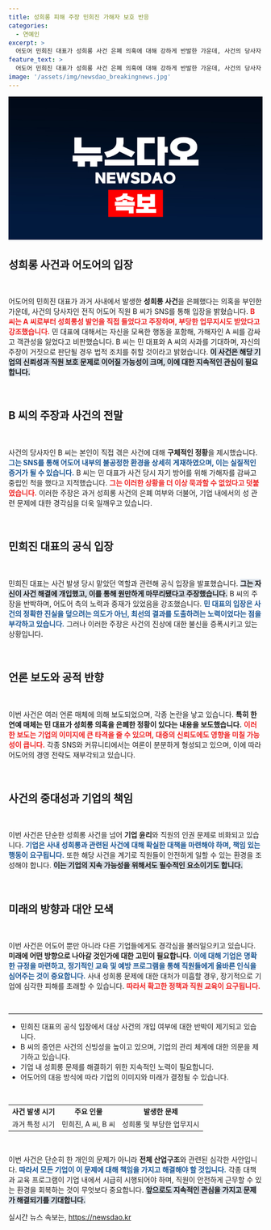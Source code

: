 ```yaml
---
title: 성희롱 피해 주장 민희진 가해자 보호 반응
categories:
  - 연예인
excerpt: >
  어도어 민희진 대표가 성희롱 사건 은폐 의혹에 대해 강하게 반발한 가운데, 사건의 당사자 B 씨가 직접 고백하며 진실을 요구하고 나섰습니다. 그녀의 목소리가 사건의 새로운 국면을 예고합니다.
feature_text: >
  어도어 민희진 대표가 성희롱 사건 은폐 의혹에 대해 강하게 반발한 가운데, 사건의 당사자 B 씨가 직접 고백하며 진실을 요구하고 나섰습니다. 그녀의 목소리가 사건의 새로운 국면을 예고합니다.
image: '/assets/img/newsdao_breakingnews.jpg'
---
```


<p><img src="/assets/img/newsdao_breakingnews.jpg" alt="bookingtag 속보" /></p>

<h2 data-ke-size="size26">성희롱 사건과 어도어의 입장</h2>

<p data-ke-size="size16">&nbsp;</p>

<p>어도어의 민희진 대표가 과거 사내에서 발생한 <b>성희롱 사건</b>을 은폐했다는 의혹을 부인한 가운데, 사건의 당사자인 전직 어도어 직원 B 씨가 SNS를 통해 입장을 밝혔습니다. <b><span style="color: #ee2323;">B 씨는 A 씨로부터 성희롱성 발언을 직접 들었다고 주장하며, 부당한 업무지시도 받았다고 강조했습니다.</span></b> 민 대표에 대해서는 자신을 모욕한 행동을 포함해, 가해자인 A 씨를 감싸고 객관성을 잃었다고 비판했습니다. B 씨는 민 대표와 A 씨의 사과를 기대하며, 자신의 주장이 거짓으로 판단될 경우 법적 조치를 취할 것이라고 밝혔습니다. <b><span style="background-color: #21538527;">이 사건은 해당 기업의 신뢰성과 직원 보호 문제로 이어질 가능성이 크며, 이에 대한 지속적인 관심이 필요합니다.</span></b></p>

<p data-ke-size="size16">&nbsp;</p>

<h2 data-ke-size="size26">B 씨의 주장과 사건의 전말</h2>

<p data-ke-size="size16">&nbsp;</p>

<p>사건의 당사자인 B 씨는 본인이 직접 겪은 사건에 대해 <b>구체적인 정황</b>을 제시했습니다. <b><span style="color: #1a5490;">그는 SNS를 통해 어도어 내부의 불공정한 환경을 상세히 게재하였으며, 이는 실질적인 증거가 될 수 있습니다.</span></b> B 씨는 민 대표가 사건 당시 자기 방어를 위해 가해자를 감싸고 중립인 척을 했다고 지적했습니다. <b><span style="color: #ee2323;">그는 이러한 상황을 더 이상 묵과할 수 없었다고 덧붙였습니다.</span></b> 이러한 주장은 과거 성희롱 사건의 은폐 여부와 더불어, 기업 내에서의 성 관련 문제에 대한 경각심을 더욱 일깨우고 있습니다.</p>

<p data-ke-size="size16">&nbsp;</p>

<h2 data-ke-size="size26">민희진 대표의 공식 입장</h2>

<p data-ke-size="size16">&nbsp;</p>

<p>민희진 대표는 사건 발생 당시 맡았던 역할과 관련해 공식 입장을 발표했습니다. <b><span style="background-color: #21538527;">그는 자신이 사건 해결에 개입했고, 이를 통해 원만하게 마무리됐다고 주장했습니다.</span></b> B 씨의 주장을 반박하며, 어도어 측의 노력과 중재가 있었음을 강조했습니다. <b><span style="color: #1a5490;">민 대표의 입장은 사건의 정확한 진실을 덮으려는 의도가 아닌, 최선의 결과를 도출하려는 노력이었다는 점을 부각하고 있습니다.</span></b> 그러나 이러한 주장은 사건의 진상에 대한 불신을 증폭시키고 있는 상황입니다.</p>

<p data-ke-size="size16">&nbsp;</p>

<h2 data-ke-size="size26">언론 보도와 공적 반향</h2>

<p data-ke-size="size16">&nbsp;</p>

<p>이번 사건은 여러 언론 매체에 의해 보도되었으며, 각종 논란을 낳고 있습니다. <b>특히 한 연예 매체는 민 대표가 성희롱 의혹을 은폐한 정황이 있다는 내용을 보도했습니다.</b> <b><span style="color: #ee2323;">이러한 보도는 기업의 이미지에 큰 타격을 줄 수 있으며, 대중의 신뢰도에도 영향을 미칠 가능성이 큽니다.</span></b> 각종 SNS와 커뮤니티에서는 여론이 분분하게 형성되고 있으며, 이에 따라 어도어의 경영 전략도 재부각되고 있습니다.</p>

<p data-ke-size="size16">&nbsp;</p>

<h2 data-ke-size="size26">사건의 중대성과 기업의 책임</h2>

<p data-ke-size="size16">&nbsp;</p>

<p>이번 사건은 단순한 성희롱 사건을 넘어 <b>기업 윤리</b>와 직원의 인권 문제로 비화되고 있습니다. <b><span style="color: #1a5490;">기업은 사내 성희롱과 관련된 사건에 대해 확실한 대책을 마련해야 하며, 책임 있는 행동이 요구됩니다.</span></b> 또한 해당 사건을 계기로 직원들이 안전하게 일할 수 있는 환경을 조성해야 합니다. <b><span style="background-color: #21538527;">이는 기업의 지속 가능성을 위해서도 필수적인 요소이기도 합니다.</span></b></p>

<p data-ke-size="size16">&nbsp;</p>

<h2 data-ke-size="size26">미래의 방향과 대안 모색</h2>

<p data-ke-size="size16">&nbsp;</p>

<p>이번 사건은 어도어 뿐만 아니라 다른 기업들에게도 경각심을 불러일으키고 있습니다. <b>미래에 어떤 방향으로 나아갈 것인가에 대한 고민이 필요합니다.</b> <b><span style="color: #1a5490;">이에 대해 기업은 명확한 규정을 마련하고, 정기적인 교육 및 예방 프로그램을 통해 직원들에게 올바른 인식을 심어주는 것이 중요합니다.</span></b> 사내 성희롱 문제에 대한 대처가 미흡할 경우, 장기적으로 기업에 심각한 피해를 초래할 수 있습니다. <b><span style="color: #ee2323;">따라서 확고한 정책과 직원 교육이 요구됩니다.</span></b></p>

<p data-ke-size="size16">&nbsp;</p>

<hr>

<ul>
    <li>민희진 대표의 공식 입장에서 대상 사건의 개입 여부에 대한 반박이 제기되고 있습니다.</li>
    <li>B 씨의 증언은 사건의 신빙성을 높이고 있으며, 기업의 관리 체계에 대한 의문을 제기하고 있습니다.</li>
    <li>기업 내 성희롱 문제를 해결하기 위한 지속적인 노력이 필요합니다.</li>
    <li>어도어의 대응 방식에 따라 기업의 이미지와 미래가 결정될 수 있습니다.</li>
</ul>

<p data-ke-size="size16">&nbsp;</p>

<table>
    <tr>
        <td style="text-align: center; height: 17px;"><b>사건 발생 시기</b></td>
        <td style="text-align: center; height: 17px;"><b>주요 인물</b></td>
        <td style="text-align: center; height: 17px;"><b>발생한 문제</b></td>
    </tr>
    <tr>
        <td style="text-align: center; height: 17px;">과거 특정 시기</td>
        <td style="text-align: center; height: 17px;">민희진, A 씨, B 씨</td>
        <td style="text-align: center; height: 17px;">성희롱 및 부당한 업무지시</td>
    </tr>
</table>

<p data-ke-size="size16">&nbsp;</p>

<p>이번 사건은 단순히 한 개인의 문제가 아니라 <b>전체 산업구조</b>와 관련된 심각한 사안입니다. <b><span style="color: #1a5490;">따라서 모든 기업이 이 문제에 대해 책임을 가지고 해결해야 할 것입니다.</span></b> 각종 대책과 교육 프로그램이 기업 내에서 시급히 시행되어야 하며, 직원이 안전하게 근무할 수 있는 환경을 회복하는 것이 무엇보다 중요합니다. <b><span style="background-color: #21538527;">앞으로도 지속적인 관심을 가지고 문제가 해결되기를 기대합니다.</span></b></p>
실시간 뉴스 속보는, <a href="https://newsdao.kr" rel="dofollow">https://newsdao.kr</a>


